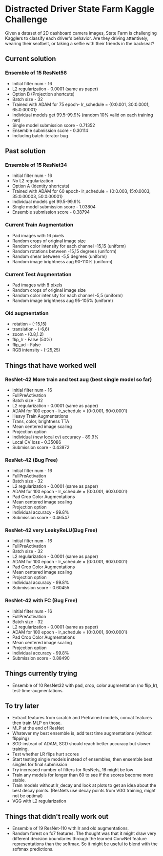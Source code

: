 # Distracted Driver State Farm Kaggle Challenge

Given a dataset of 2D dashboard camera images, State Farm is challenging Kagglers to classify each driver's behavior. Are they driving attentively, wearing their seatbelt, or taking a selfie with their friends in the backseat?

## Current solution

### Ensemble of 15 ResNet56
* Initial filter num - 16
* L2 regularization - 0.0001 (same as paper)
* Option B (Projection shortcuts)
* Batch size - 32
* Trained with ADAM for 75 epoch- lr_schedule = {0:0.001, 30:0.0001, 65:0.00001}
* Individual models get 99.5-99.9% (random 10% valid on each training net)
* Single model submission score - 0.71352
* Ensemble submission score - 0.30114
* Including batch iterator bug

## Past solution

### Ensemble of 15 ResNet34
* Initial filter num - 16
* No L2 regularization
* Option A (Identity shortcuts)
* Trained with ADAM for 60 epoch- lr_schedule = {0:0.003, 15:0.0003, 35:0.00003, 50:0.00001}
* Individual models get 99.5-99.9%
* Single model submission score - 1.03804
* Ensemble submission score - 0.38794

### Current Train Augmentation
* Pad images with 16 pixels
* Random crops of original image size
* Random color intensity for each channel -15,15 (uniform)
* Random rotations between -15,15 degrees (uniform)
* Random shear between -5,5 degrees (uniform)
* Random image brightness aug 90-110% (uniform)

### Current Test Augmentation
* Pad images with 8 pixels
* Random crops of original image size
* Random color intensity for each channel -5,5 (uniform)
* Random image brightness aug 95-105% (uniform)

### Old augmentation
* rotation - (-15,15)
* translation - (-6,6)
* zoom - (0.8,1.2)
* flip_lr - False (50%)
* flip_ud - False
* RGB intensity - (-25,25)

## Things that have worked well

### ResNet-42 More train and test aug (best single model so far)
* Initial filter num - 16
* FullPreActivation
* Batch size - 32
* L2 regularization - 0.0001 (same as paper)
* ADAM for 100 epoch - lr_schedule = {0:0.001, 60:0.0001}
* Heavy Train Augmentations
* Trans, color, brightness TTA
* Mean centered image scaling
* Projection option
* Individual (new local cv) accuracy - 89.9%
* Local CV loss - 0.35086
* Submission score - 0.43872

### ResNet-42 (Bug Free)
* Initial filter num - 16
* FullPreActivation
* Batch size - 32
* L2 regularization - 0.0001 (same as paper)
* ADAM for 100 epoch - lr_schedule = {0:0.001, 60:0.0001}
* Pad Crop Color Augmentations
* Mean centered image scaling
* Projection option
* Individual accuracy - 99.8%
* Submission score - 0.46547

### ResNet-42 very LeakyReLU(Bug Free)
* Initial filter num - 16
* FullPreActivation
* Batch size - 32
* L2 regularization - 0.0001 (same as paper)
* ADAM for 100 epoch - lr_schedule = {0:0.001, 60:0.0001}
* Pad Crop Color Augmentations
* Mean centered image scaling
* Projection option
* Individual accuracy - 99.8%
* Submission score - 0.60455

### ResNet-42 with FC (Bug Free)
* Initial filter num - 16
* FullPreActivation
* Batch size - 32
* L2 regularization - 0.0001 (same as paper)
* ADAM for 100 epoch - lr_schedule = {0:0.001, 60:0.0001}
* Pad Crop Color Augmentations
* Mean centered image scaling
* Projection option
* Individual accuracy - 99.8%
* Submission score - 0.88490


## Things currently trying

* Ensemble of 10 ResNet32 with pad, crop, color augmentation (no flip_lr), test-time-augmentations.

## To try later

* Extract features from scratch and Pretrained models, concat features then train MLP on those.
* MLP at the end of ResNet
* Whatever my best ensemble is, add test time augmentations (without flipping)
* SGD instead of ADAM, SGD should reach better accuracy but slower training.
* Test whether LR flips hurt scores
* Start testing single models instead of ensembles, then ensemble best singles for final submission
* Try increased number of filters for ResNets, 16 might be low
* Train any models for longer than 60 to see if the scores become more stable.
* Train models without lr_decay and look at plots to get an idea about the best decay points. (ResNets use decay points from VGG training, might not be optimal)
* VGG with L2 regularization

## Things that didn't really work out

* Ensemble of 19 ResNet-110 with lr and old augmentations.
* Random forest on fc7 features. The thought was that it might draw very different decision boundaries through the learned ConvNet feature representations than the softmax. So it might be useful to blend with the softmax predictions.
